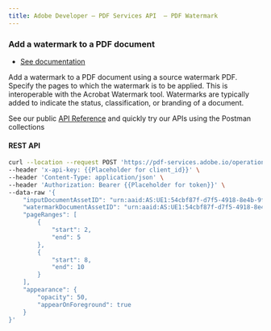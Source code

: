 ```yaml
---
title: Adobe Developer — PDF Services API  — PDF Watermark
---
```


<TextBlock slots="heading, buttons, text1, text2" hasCodeBlock theme="dark" className="bgBlue linking get-properties"/>

### Add a watermark to a PDF document

- [See documentation](https://developer-stage.adobe.com/document-services/docs/overview/pdf-services-api/howtos/pdf-watermark-api/)

Add a watermark to a PDF document using a source watermark PDF. Specify the pages to which the watermark is to be applied. This is interoperable with the Acrobat Watermark tool. Watermarks are typically added to indicate the status, classification, or branding of a document.

See our public [API Reference](https://developer-stage.adobe.com/document-services/docs/apis/#tag/PDF-Watermark) and quickly try our APIs using the Postman collections

<CodeBlock slots="heading, code" repeat="1" languages="curl" />

#### REST API

```bash
curl --location --request POST 'https://pdf-services.adobe.io/operation/addwatermark' \
--header 'x-api-key: {{Placeholder for client_id}}' \
--header 'Content-Type: application/json' \
--header 'Authorization: Bearer {{Placeholder for token}}' \
--data-raw '{
    "inputDocumentAssetID": "urn:aaid:AS:UE1:54cbf87f-d7f5-4918-8e4b-9f68",
    "watermarkDocumentAssetID": "urn:aaid:AS:UE1:54cbf87f-d7f5-4918-8e4b-9f1878678e68",
    "pageRanges": [
        {
            "start": 2,
            "end": 5
        },
        {
            "start": 8,
            "end": 10
        }
    ],
    "appearance": {
        "opacity": 50,
        "appearOnForeground": true
    }
}'
```
